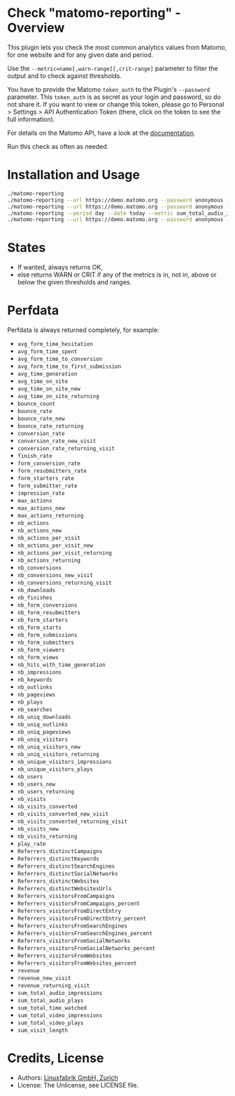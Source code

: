 # Check "matomo-reporting" - Overview

This plugin lets you check the most common analytics values from Matomo, for one website and for any given date and period.

Use the `--metric=name[,warn-range][,crit-range]` parameter to filter the output and to check against thresholds.

You have to provide the Matomo `token_auth` to the Plugin's `--password` parameter. This `token_auth` is as secret as your login and password, so do not share it. If you want to view or change this token, please go to Personal > Settings > API Authentication Token (there, click on the token to see the full information).

For details on the Matomo API, have a look at the [documentation](https://developer.matomo.org/api-reference/reporting-api).

Run this check as often as needed.


# Installation and Usage

```bash
./matomo-reporting
./matomo-reporting --url https://demo.matomo.org --password anonymous --idsite 1 --period day --date today
./matomo-reporting --url https://demo.matomo.org --password anonymous --idsite 1 --period day --date today --metric nb_visits
./matomo-reporting --period day --date today --metric sum_total_audio_impressions --metric form_resubmitters_rate,3,5 --metric avg_form_time_spent,,:120 --metric nb_visits,0:10000 
./matomo-reporting --url https://demo.matomo.org --password anonymous --idsite 1 --period day --date today --metric sum_total_audio_impressions --metric form_resubmitters_rate,3,5 --metric avg_form_time_spent,,:120 --metric nb_visits,0:10000 
```


# States

* If wanted, always returns OK,
* else returns WARN or CRIT if any of the metrics is in, not in, above or below the given thresholds and ranges.


# Perfdata

Perfdata is always returned completely, for example: 

* `avg_form_time_hesitation`
* `avg_form_time_spent`
* `avg_form_time_to_conversion`
* `avg_form_time_to_first_submission`
* `avg_time_generation`
* `avg_time_on_site`
* `avg_time_on_site_new`
* `avg_time_on_site_returning`
* `bounce_count`
* `bounce_rate`
* `bounce_rate_new`
* `bounce_rate_returning`
* `conversion_rate`
* `conversion_rate_new_visit`
* `conversion_rate_returning_visit`
* `finish_rate`
* `form_conversion_rate`
* `form_resubmitters_rate`
* `form_starters_rate`
* `form_submitter_rate`
* `impression_rate`
* `max_actions`
* `max_actions_new`
* `max_actions_returning`
* `nb_actions`
* `nb_actions_new`
* `nb_actions_per_visit`
* `nb_actions_per_visit_new`
* `nb_actions_per_visit_returning`
* `nb_actions_returning`
* `nb_conversions`
* `nb_conversions_new_visit`
* `nb_conversions_returning_visit`
* `nb_downloads`
* `nb_finishes`
* `nb_form_conversions`
* `nb_form_resubmitters`
* `nb_form_starters`
* `nb_form_starts`
* `nb_form_submissions`
* `nb_form_submitters`
* `nb_form_viewers`
* `nb_form_views`
* `nb_hits_with_time_generation`
* `nb_impressions`
* `nb_keywords`
* `nb_outlinks`
* `nb_pageviews`
* `nb_plays`
* `nb_searches`
* `nb_uniq_downloads`
* `nb_uniq_outlinks`
* `nb_uniq_pageviews`
* `nb_uniq_visitors`
* `nb_uniq_visitors_new`
* `nb_uniq_visitors_returning`
* `nb_unique_visitors_impressions`
* `nb_unique_visitors_plays`
* `nb_users`
* `nb_users_new`
* `nb_users_returning`
* `nb_visits`
* `nb_visits_converted`
* `nb_visits_converted_new_visit`
* `nb_visits_converted_returning_visit`
* `nb_visits_new`
* `nb_visits_returning`
* `play_rate`
* `Referrers_distinctCampaigns`
* `Referrers_distinctKeywords`
* `Referrers_distinctSearchEngines`
* `Referrers_distinctSocialNetworks`
* `Referrers_distinctWebsites`
* `Referrers_distinctWebsitesUrls`
* `Referrers_visitorsFromCampaigns`
* `Referrers_visitorsFromCampaigns_percent`
* `Referrers_visitorsFromDirectEntry`
* `Referrers_visitorsFromDirectEntry_percent`
* `Referrers_visitorsFromSearchEngines`
* `Referrers_visitorsFromSearchEngines_percent`
* `Referrers_visitorsFromSocialNetworks`
* `Referrers_visitorsFromSocialNetworks_percent`
* `Referrers_visitorsFromWebsites`
* `Referrers_visitorsFromWebsites_percent`
* `revenue`
* `revenue_new_visit`
* `revenue_returning_visit`
* `sum_total_audio_impressions`
* `sum_total_audio_plays`
* `sum_total_time_watched`
* `sum_total_video_impressions`
* `sum_total_video_plays`
* `sum_visit_length`


# Credits, License

* Authors: [Linuxfabrik GmbH, Zurich](https://www.linuxfabrik.ch)
* License: The Unlicense, see LICENSE file.
